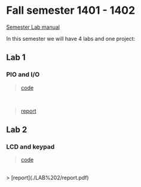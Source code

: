 # Fall semester 1401 - 1402

[Semester Lab manual](LAB-manual.pdf)

In this semester we will have 4 labs and one project:

## Lab 1

### PIO and I/O

> [code](./LAB%201/ard_code.ino)
<br/>

> [report](./LAB%201/report.pdf)

## Lab 2

### LCD and keypad

> [code](./LAB%202/calculator.ino)
<br/>
> [report](./LAB%202/report.pdf)
